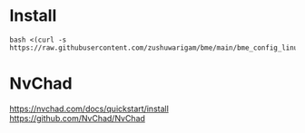 # Install
```
bash <(curl -s https://raw.githubusercontent.com/zushuwarigam/bme/main/bme_config_linux.sh)
```

# NvChad
https://nvchad.com/docs/quickstart/install
https://github.com/NvChad/NvChad
